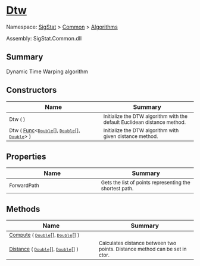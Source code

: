 # [Dtw](./Dtw.md)

Namespace: [SigStat]() > [Common](./../README.md) > [Algorithms](./README.md)

Assembly: SigStat.Common.dll

## Summary
Dynamic Time Warping algorithm

## Constructors

| Name<img width=475> | Summary<img width=475> | 
| --- | --- | 
| <sub>Dtw (  )</sub>| <sub>Initialize the DTW algorithm with the default Euclidean distance method.</sub>| <br>
| <sub>Dtw ( [Func](https://docs.microsoft.com/en-us/dotnet/api/System.Func-3)\<[`Double`](https://docs.microsoft.com/en-us/dotnet/api/System.Double)[], [`Double`](https://docs.microsoft.com/en-us/dotnet/api/System.Double)[], [`Double`](https://docs.microsoft.com/en-us/dotnet/api/System.Double)> )</sub>| <sub>Initialize the DTW algorithm with given distance method.</sub>| <br>


## Properties

| Name<img width=475> | Summary<img width=475> | 
| --- | --- | 
| <sub>ForwardPath</sub>| <sub>Gets the list of points representing the shortest path.</sub>| <br>


## Methods

| Name<img width=475> | Summary<img width=475> | 
| --- | --- | 
| <sub>[Compute](./Methods/Dtw-100664276.md) ( [`Double`](https://docs.microsoft.com/en-us/dotnet/api/System.Double)[], [`Double`](https://docs.microsoft.com/en-us/dotnet/api/System.Double)[] )</sub>| <sub></sub>| <br>
| <sub>[Distance](./Methods/Dtw-100664277.md) ( [`Double`](https://docs.microsoft.com/en-us/dotnet/api/System.Double)[], [`Double`](https://docs.microsoft.com/en-us/dotnet/api/System.Double)[] )</sub>| <sub>Calculates distance between two points.  Distance method can be set in ctor.</sub>| <br>


